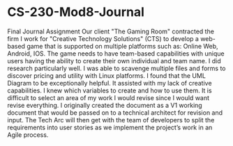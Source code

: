 # CS-230-Mod8-Journal
Final Journal Assignment
Our client "The Gaming Room" contracted the firm I work for "Creative Technology Solutions" (CTS) to develop a web-based game that is supported on multiple platforms such as: Online Web, Android, IOS. The game needs to have team-based capabilities with unique users having the ability to create their own individual and team name.
I did research particularly well. I was able to scavenge multiple files and forms to discover pricing and utility with Linux platforms.
I found that the UML Diagram to be exceptionally helpful. It assisted with my lack of creative capabilities. I knew which variables to create and how to use them.
It is difficult to select an area of my work I would revise since I would want revise everything. I originally created the document as a V1 working document that would be passed on to a technical architect for revision and input. The Tech Arc will then get with the team of developers to split the requirements into user stories as we implement the project’s work in an Agile process.
